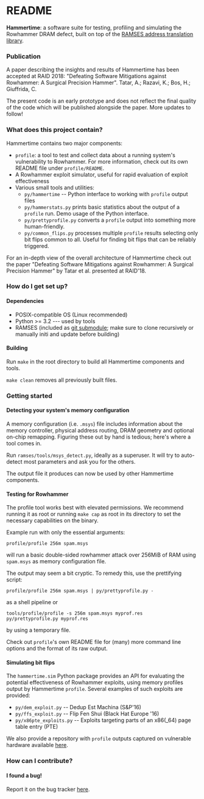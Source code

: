 # README #

**Hammertime**: a software suite for testing, profiling and simulating the Rowhammer DRAM defect, built on top of the [RAMSES address translation library](https://github.com/vusec/ramses).

### Publication ###

A paper describing the insights and results of Hammertime has been accepted at RAID 2018: "Defeating Software Mitigations against Rowhammer: A Surgical Precision Hammer". Tatar, A.; Razavi, K.; Bos, H.; Giuffrida, C.

The present code is an early prototype and does not reflect the final quality of the code which will be published alongside the paper.
More updates to follow!


### What does this project contain? ###

Hammertime contains two major components:

* `profile`: a tool to test and collect data about a running system's vulnerability to Rowhammer. For more information, check out its own README file under `profile/README`.
* A Rowhammer exploit simulator, useful for rapid evaluation of exploit effectiveness
* Various small tools and utilities:
	* `py/hammertime` -- Python interface to working with `profile` output files
	* `py/hammerstats.py` prints basic statistics about the output of a `profile` run. Demo usage of the Python interface.
	* `py/prettyprofile.py` converts a `profile` output into something more human-friendly.
	* `py/common_flips.py` processes multiple `profile` results selecting only bit flips common to all. Useful for finding bit flips that can be reliably triggered.

For an in-depth view of the overall architecture of Hammertime check out the paper "Defeating Software Mitigations against Rowhammer: A Surgical Precision Hammer" by Tatar et al. presented at RAID'18.

### How do I get set up? ###

#### Dependencies ####

* POSIX-compatible OS (Linux recommended)
* Python >= 3.2 --- used by tools
* RAMSES (included as [git submodule](https://git-scm.com/book/en/v2/Git-Tools-Submodules); make sure to clone recursively or manually initi and update before building)

#### Building ####

Run `make` in the root directory to build all Hammertime components and tools.

`make clean` removes all previously built files.

### Getting started ###

#### Detecting your system's memory configuration ####

A memory configuration (i.e. `.msys`) file includes information about the memory controller, physical address routing, DRAM geometry and optional on-chip remapping.
Figuring these out by hand is tedious; here's where a tool comes in.

Run `ramses/tools/msys_detect.py`, ideally as a superuser.
It will try to auto-detect most parameters and ask you for the others.

The output file it produces can now be used by other Hammertime components.

#### Testing for Rowhammer ####

The profile tool works best with elevated permissions.
We recommend running it as root or running `make cap` as root in its directory to set the necessary capabilities on the binary.

Example run with only the essential arguments:

`profile/profile 256m spam.msys`

will run a basic double-sided rowhammer attack over 256MiB of RAM using `spam.msys` as memory configuration file.

The output may seem a bit cryptic. To remedy this, use the prettifying script:

`profile/profile 256m spam.msys | py/prettyprofile.py -`

as a shell pipeline or

```
tools/profile/profile -s 256m spam.msys myprof.res
py/prettyprofile.py myprof.res
```

by using a temporary file.

Check out `profile`'s own README file for (many) more command line options and the format of its raw output.

#### Simulating bit flips ####

The `hammertime.sim` Python package provides an API for evaluating the potential effectiveness of Rowhammer exploits, using memory profiles output by Hammertime `profile`.
Several examples of such exploits are provided:

* `py/dem_exploit.py` -- Dedup Est Machina (S&P'16)
* `py/ffs_exploit.py` -- Flip Fen Shui (Black Hat Europe '16)
* `py/x86pte_exploits.py` -- Exploits targeting parts of an x86(_64) page table entry (PTE)

We also provide a repository with `profile` outputs captured on vulnerable hardware available [here](https://github.com/vusec/hammertime-fliptables).

### How can I contribute? ###

#### I found a bug! ####

Report it on the bug tracker [here](https://github.com/andreittr/hammertime/issues).
